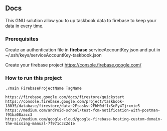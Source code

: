 ## Docs


This GNU solution allow you to up taskbook data to firebase to keep your data in every time.

### Prerequisites


Create an authentication file in **firebase** serviceAccountKey.json and put in ~/.ssh/keys/serviceAccountKey-taskbook.json

Create your firebase project https://console.firebase.google.com/

### How to run this project

```
./main FirebaseProjectName TagName
```


```
https://firebase.google.com/docs/firestore/quickstart
https://console.firebase.google.com/project/taskbook-18035/database/firestore/data~2Ftasks~2FhM0df1xScFy4Tjrxvie5
https://medium.com/android-school/test-fcm-notification-with-postman-f91ba08aacc3
https://medium.com/google-cloud/google-firebase-hosting-custom-domain-the-missing-manual-7f971c3c2d1e
```



